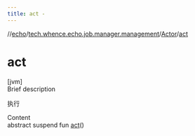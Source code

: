 ```yaml
---
title: act -
---
```

//[echo](../../index.md)/[tech.whence.echo.job.manager.management](../index.md)/[Actor](index.md)/[act](act.md)



# act  
[jvm]  
Brief description  


执行

  
Content  
abstract suspend fun [act](act.md)()  



